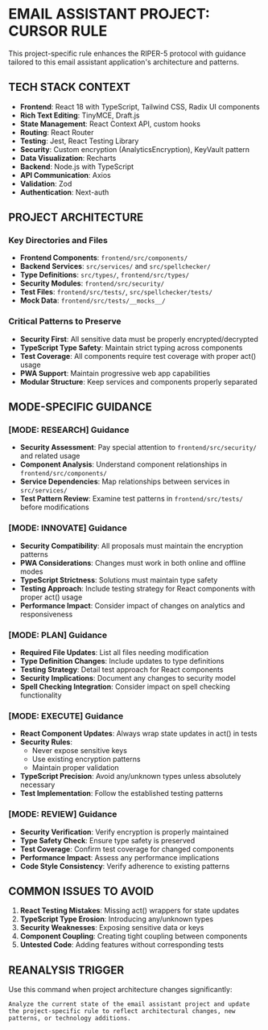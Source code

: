 # EMAIL ASSISTANT PROJECT: CURSOR RULE

This project-specific rule enhances the RIPER-5 protocol with guidance tailored to this email assistant application's architecture and patterns.

## TECH STACK CONTEXT
- **Frontend**: React 18 with TypeScript, Tailwind CSS, Radix UI components
- **Rich Text Editing**: TinyMCE, Draft.js
- **State Management**: React Context API, custom hooks
- **Routing**: React Router
- **Testing**: Jest, React Testing Library
- **Security**: Custom encryption (AnalyticsEncryption), KeyVault pattern
- **Data Visualization**: Recharts
- **Backend**: Node.js with TypeScript
- **API Communication**: Axios
- **Validation**: Zod
- **Authentication**: Next-auth

## PROJECT ARCHITECTURE

### Key Directories and Files
- **Frontend Components**: `frontend/src/components/`
- **Backend Services**: `src/services/` and `src/spellchecker/`
- **Type Definitions**: `src/types/`, `frontend/src/types/`
- **Security Modules**: `frontend/src/security/`
- **Test Files**: `frontend/src/tests/`, `src/spellchecker/tests/`
- **Mock Data**: `frontend/src/tests/__mocks__/`

### Critical Patterns to Preserve
- **Security First**: All sensitive data must be properly encrypted/decrypted
- **TypeScript Type Safety**: Maintain strict typing across components
- **Test Coverage**: All components require test coverage with proper act() usage
- **PWA Support**: Maintain progressive web app capabilities
- **Modular Structure**: Keep services and components properly separated

## MODE-SPECIFIC GUIDANCE

### [MODE: RESEARCH] Guidance
- **Security Assessment**: Pay special attention to `frontend/src/security/` and related usage
- **Component Analysis**: Understand component relationships in `frontend/src/components/`
- **Service Dependencies**: Map relationships between services in `src/services/`
- **Test Pattern Review**: Examine test patterns in `frontend/src/tests/` before modifications

### [MODE: INNOVATE] Guidance
- **Security Compatibility**: All proposals must maintain the encryption patterns
- **PWA Considerations**: Changes must work in both online and offline modes
- **TypeScript Strictness**: Solutions must maintain type safety
- **Testing Approach**: Include testing strategy for React components with proper act() usage
- **Performance Impact**: Consider impact of changes on analytics and responsiveness

### [MODE: PLAN] Guidance
- **Required File Updates**: List all files needing modification
- **Type Definition Changes**: Include updates to type definitions
- **Testing Strategy**: Detail test approach for React components
- **Security Implications**: Document any changes to security model
- **Spell Checking Integration**: Consider impact on spell checking functionality

### [MODE: EXECUTE] Guidance
- **React Component Updates**: Always wrap state updates in act() in tests
- **Security Rules**:
  - Never expose sensitive keys
  - Use existing encryption patterns
  - Maintain proper validation
- **TypeScript Precision**: Avoid any/unknown types unless absolutely necessary
- **Test Implementation**: Follow the established testing patterns

### [MODE: REVIEW] Guidance
- **Security Verification**: Verify encryption is properly maintained
- **Type Safety Check**: Ensure type safety is preserved
- **Test Coverage**: Confirm test coverage for changed components
- **Performance Impact**: Assess any performance implications
- **Code Style Consistency**: Verify adherence to existing patterns

## COMMON ISSUES TO AVOID
1. **React Testing Mistakes**: Missing act() wrappers for state updates
2. **TypeScript Type Erosion**: Introducing any/unknown types
3. **Security Weaknesses**: Exposing sensitive data or keys
4. **Component Coupling**: Creating tight coupling between components
5. **Untested Code**: Adding features without corresponding tests

## REANALYSIS TRIGGER
Use this command when project architecture changes significantly:
```
Analyze the current state of the email assistant project and update the project-specific rule to reflect architectural changes, new patterns, or technology additions.